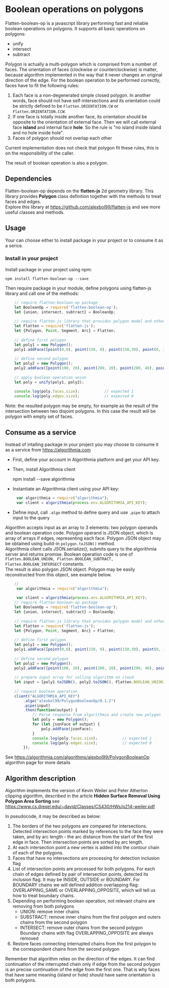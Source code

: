 # Boolean operations on polygons

Flatten-boolean-op is a javascript library performing fast and reliable boolean operations on polygons.
It supports all basic operations on polygons:

* unify
* intersect
* subtract

Polygon is actually a multi-polygon which is comprised from a number of faces. The orientation of faces (clockwise or counterclockwise) is matter,
because algorithm implemented in the way that it never changes an original direction of the edge. For the boolean operation to be performed correctly,
faces have to fit the following rules:
1) Each face is a non-degenerated simple closed polygon. In another words, face should not have self-intersections and its orientation could be strictly defined
to be ``Flatten.ORIENTATION.CW`` or ``Flatten.ORIENTATION.CCW``.
2) If one face is totally inside another face, its orientation should be opposite to the orientation of external face.
Then we will call external face **island** and internal face **hole**.
So the rule is "no island inside island and no hole inside hole".
3) Faces of polygon should not overlap each other

Current implementation does not check that polygon fit these rules, this is on the responsibility of the caller.

The result of boolean operation is also a polygon.
  
## Dependencies

Flatten-boolean-op depends on the **flatten-js** 2d geometry library.
This library provides **Polygon** class definition together with the methods to treat faces and edges.<br/>
Explore this library at <https://github.com/alexbol99/flatten-js> and see more useful classes and methods.


## Usage

Your can choose either to install package in your project or to consume it as a serice.

### Install in your project

Install package in your project using npm:

    npm install flatten-boolean-op --save

Then require package in your module, define polygons using flatten-js library and call one of the methods:
  
```javascript
    // require flatten-boolean-op package
    let BooleanOp = require('flatten-boolean-op');
    let {union, intersect, subtract} = BooleanOp;
    
    // require flatten-js library that provides polygon model and other geometrical primitives
    let Flatten = require('flatten-js');
    let {Polygon, Point, Segment, Arc} = Flatten;
    
    // define first polygon
    let poly1 = new Polygon();
    poly1.addFace([point(0,0), point(150, 0), point(150,30), point(0, 30)]);
    
    // define second polygon
    let poly2 = new Polygon();
    poly2.addFace([point(100, 20), point(200, 20), point(200, 40), point(100, 40)]);
    
    // apply boolean operation union
    let poly = unify(poly1, poly2);   
    
    console.log(poly.faces.size);           // expected 1
    console.log(poly.edges.size);           // expected 8
```

Note: the resulted polygon may be empty, for example as the result of the intersection between two disjoint polygons. In this case the result will be polygon with empty set of faces.

## Consume as a service

Instead of intalling package in your project you may choose to consume it as a service from <https://algorithmia.com> <br/>

- First, define your account in Algorithmia platform and get your API key.

- Then, install Algorithmia client


    npm install --save algorithmia

- Instantiate an Algorithmia client using your API key:
   
```javascript
     var algorithmia = require("algorithmia");
     var client = algorithmia(process.env.ALGORITHMIA_API_KEY);     
```

- Define input, call `.algo` method to define query and use `.pipe` to attach input to the query

Algorithm accepts input as an array to 3 elements: two polygon operands and boolean operation code. 
Polygon operand is JSON object, which is array of arrays if edges, representing each face.
Polygon JSON object may be obtained using build-in `polygon.toJSON()` method.<br/>
Algorithmia client calls JSON.serialize(), submits query to the algorithmia server and returns promise.
Boolean operation code is one of `Flatten.BOOLEAN_UNION, Flatten.BOOLEAN_SUBTRACT, Flatten.BOOLEAN_INTERSECT` constants.  
The result is also polygon JSON object. Polygon may be easily reconstructed from this object, see example below.

```javascript
    //
     var algorithmia = require("algorithmia");
     
     var client = algorithmia(process.env.ALGORITHMIA_API_KEY);
    // require flatten-boolean-op package
    let BooleanOp = require('flatten-boolean-op');
    let {union, intersect, subtract} = BooleanOp;
    
    // require flatten-js library that provides polygon model and other geometrical primitives
    let Flatten = require('flatten-js');
    let {Polygon, Point, Segment, Arc} = Flatten;
    
    // define first polygon
    let poly1 = new Polygon();
    poly1.addFace([point(0,0), point(150, 0), point(150,30), point(0, 30)]);
    
    // define second polygon
    let poly2 = new Polygon();
    poly2.addFace([point(100, 20), point(200, 20), point(200, 40), point(100, 40)]);
    
    // prepare input array for calling algorithm on cloud
    let input = [poly1.toJSON(), poly2.toJSON(), Flatten.BOOLEAN_UNION];
    
    // request boolean operation
    client("ALGORITHMIA_API_KEY")
        .algo("alexbol99/PolygonBooleanOp/0.1.2")
        .pipe(input)
        .then(function(output) {
            // Parse response from algorithmia and create new polygon
            let poly = new Polygon();   
            for (let jsonFace of output) {
                poly.addFace(jsonFace);
            }
            console.log(poly.faces.size);           // expected 1
            console.log(poly.edges.size);           // expected 8            
        });

```


See <https://algorithmia.com/algorithms/alexbol99/PolygonBooleanOp> algorithm page for more details

## Algorithm description
Algorithm implements the version of Kevin Weiler and Peter Atherton clipping algorithm,
described in the article **Hidden Surface Removal Using Polygon Area Sorting** see <https://www.cs.drexel.edu/~david/Classes/CS430/HWs/p214-weiler.pdf>

In pseudocode, it may be described as below:
1. The borders of the two polygons are compared for intersections.
Detected intersection points marked by references to the face they were taken, and by arc length -
the arc distance from the start of the first edge in face. 
Then intersection points are sorted by arc length.
2. At each intersection point a new vertex is added into the contour chain of each of the polygons.
3. Faces that have no intersections are processing for detection inclusion flag
4. List of intersection points are processed for both polygons.
 For each chain of edges defined by pair of intersection points, detected its inclusion flag.
 It may be INSIDE, OUTSIDE or BOUNDARY. For BOUNDARY chains we will defined addition overlapping flag: OVERLAPPING_SAME or OVERLAPPING_OPPOSITE,
 which will tell us how to treat boundary chains.
5.  Depending on performing boolean operation, not relevant chains are removing from both polygons
      - UNION: remove inner chains
      - SUBSTRACT: remove inner chains from the first polygon and outers chains from the second polygon
      - INTERSECT: remove outer chains from the second polygon
     Boundary chains with flag OVERLAPPING_OPPOSITE are always removed
6. Restore faces connecting interrupted chains from the first polygon to the correspondent chains from the second polygon

Remember that algorithm relies on the direction of the edges. It can find continuation of the interrupted chain only if edge from the second polygon
is an precise continuation of the edge from the first one. That is why faces that have same meaning (island or hole) should have same orientation
is both polygons.


 
    